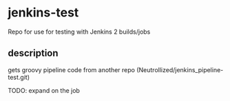 # jenkins-test
Repo for use for testing with Jenkins 2 builds/jobs

## description
gets groovy pipeline code from another repo (Neutrollized/jenkins_pipeline-test.git)

TODO: expand on the job
